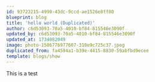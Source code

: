 ```yaml
---
id: 93723215-4998-43dc-9ccd-ae1526e8ff80
blueprint: blog
title: 'hello world (Duplicated)'
author: c6d53093-70a5-4010-bf84-815546e3090f
updated_by: c6d53093-70a5-4010-bf84-815546e3090f
updated_at: 1734082049
image: photo-1586776977607-310e9c725c37.jpeg
duplicated_from: fa4594a1-b39e-4415-8830-59abfbd9ecee
template: blogs/show
---
```

This is a test